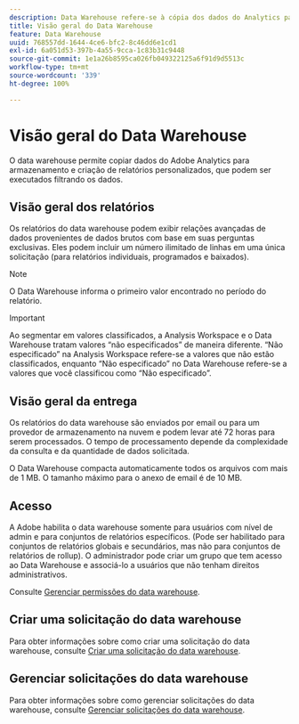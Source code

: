 ```yaml
---
description: Data Warehouse refere-se à cópia dos dados do Analytics para fins de armazenamento e relatórios personalizados, que podem ser executados ao filtrar os dados. Você pode solicitar relatórios para exibir relações avançadas de dados provenientes de dados brutos com base em suas perguntas exclusivas. Os relatórios do data warehouse são enviados por email ou para um provedor de armazenamento na nuvem e podem levar até 72 horas para serem processados. O tempo de processamento depende da complexidade da consulta e da quantidade de dados solicitada.
title: Visão geral do Data Warehouse
feature: Data Warehouse
uuid: 768557dd-1644-4ce6-bfc2-8c46dd6e1cd1
exl-id: 6a051d53-397b-4a55-9cca-1c83b31c9448
source-git-commit: 1e1a26b8595ca026fb049322125a6f91d9d5513c
workflow-type: tm+mt
source-wordcount: '339'
ht-degree: 100%

---
```


# Visão geral do Data Warehouse

O data warehouse permite copiar dados do Adobe Analytics para armazenamento e criação de relatórios personalizados, que podem ser executados filtrando os dados.

## Visão geral dos relatórios

Os relatórios do data warehouse podem exibir relações avançadas de dados provenientes de dados brutos com base em suas perguntas exclusivas. Eles podem incluir um número ilimitado de linhas em uma única solicitação (para relatórios individuais, programados e baixados).

>[!NOTE]
>
>O Data Warehouse informa o primeiro valor encontrado no período do relatório.

>[!IMPORTANT]
>
>Ao segmentar em valores classificados, a Analysis Workspace e o Data Warehouse tratam valores “não especificados” de maneira diferente. “Não especificado” na Analysis Workspace refere-se a valores que não estão classificados, enquanto “Não especificado” no Data Warehouse refere-se a valores que você classificou como “Não especificado”.

## Visão geral da entrega

Os relatórios do data warehouse são enviados por email ou para um provedor de armazenamento na nuvem e podem levar até 72 horas para serem processados. O tempo de processamento depende da complexidade da consulta e da quantidade de dados solicitada.

O Data Warehouse compacta automaticamente todos os arquivos com mais de 1 MB. O tamanho máximo para o anexo de email é de 10 MB.

## Acesso

A Adobe habilita o data warehouse somente para usuários com nível de admin e para conjuntos de relatórios específicos. (Pode ser habilitado para conjuntos de relatórios globais e secundários, mas não para conjuntos de relatórios de rollup). O administrador pode criar um grupo que tem acesso ao Data Warehouse e associá-lo a usuários que não tenham direitos administrativos.

Consulte [Gerenciar permissões do data warehouse](/help/export/data-warehouse/t-dw-group.md).

## Criar uma solicitação do data warehouse

Para obter informações sobre como criar uma solicitação do data warehouse, consulte [Criar uma solicitação do data warehouse](/help/export/data-warehouse/create-request/t-dw-create-request.md).

## Gerenciar solicitações do data warehouse

Para obter informações sobre como gerenciar solicitações do data warehouse, consulte [Gerenciar solicitações do data warehouse](/help/export/data-warehouse/data-warehouse-requests-manage.md).

